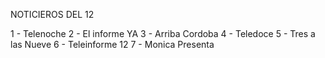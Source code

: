 NOTICIEROS DEL 12

1 - Telenoche
2 - El informe YA
3 - Arriba Cordoba
4 - Teledoce
5 - Tres a las Nueve
6 - Teleinforme 12
7 - Monica Presenta
